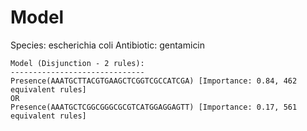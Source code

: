 
# Model

Species: escherichia coli
Antibiotic: gentamicin

```
Model (Disjunction - 2 rules):
------------------------------
Presence(AAATGCTTACGTGAAGCTCGGTCGCCATCGA) [Importance: 0.84, 462 equivalent rules]
OR
Presence(AAATGCTCGGCGGGCGCGTCATGGAGGAGTT) [Importance: 0.17, 561 equivalent rules]

```

